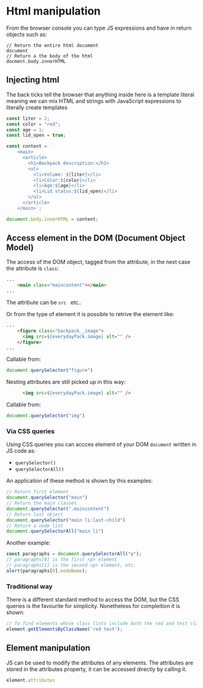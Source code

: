 # Html manipulation

From the browser console you can type JS expressions and have in return objects such as:

```console
// Return the entire html document
document
// Return a the body of the html 
docment.body.innerHTML
``` 

## Injecting html
The back ticks tell the browser that anything inside here is a template literal 
meaning we can mix HTML and strings with JavaScript expressions to literally create templates

```js
const liter = 2;
const color = "red"; 
const age = 1;
const lid_open = true;

const content = `
    <main>
      <article>
        <h1>Backpack description:</h1>
        <ul>
          <li>Volume: ${liter}</li>
          <li>Color:${color}</li>
          <li>Age:${age}</li>
          <li>Lid status:${lid_open}</li>
        </ul>
      </article>
    </main>`;

document.body.innerHTML = content;
```

## Access element in the DOM (Document Object Model) 

The access of the DOM object, tagged from the attribute, in the next case the 
attribute is ```class```:

```html
...
    <main class="maincontent"></main>
...
```
The attribute can be ```src ```  etc.. 
<p></p> 
Or from the type of element it is possible to retrive the element like:

```html
...
    <figure class="backpack__image">
      <img src=${everydayPack.image} alt="" />
    </figure>
...
```

Callable from:

```js
document.querySelector("figure")
```
Nesting attributes are still picked up in this way:

```html
      <img src=${everydayPack.image} alt="" />
```

Callable from:

```js
document.querySelector("img")
```
### Via CSS queries

Using CSS queries you can accces element of your DOM ```document``` written in JS code as:

- ```querySelector()```
- ```querySelectorAll()```

An application of these method is shown by this examples:

```js
// Return first element
document.querySelector("main")
// Return the main classes
document.querySelector(".maincontent")
// Return last object
document.querySelector("main li:last-child")
// Return a node list
document.querySelectorAll("main li")
```
Another example:
```js
const paragraphs = document.querySelectorAll("p");
// paragraphs[0] is the first <p> element
// paragraphs[1] is the second <p> element, etc.
alert(paragraphs[0].nodeName);
```
### Traditional way

There is a different standard method to access the DOM, but the CSS queries 
is the favourite for simplicity. Nonetheless for compleition it is shown:

```js
// To find elements whose class lists include both the red and test classes:
element.getElementsByClassName('red test');
``` 

## Element manipulation

JS can be used to modify the attributes of any elements. The attributes 
are stored in the attributes property, it can be accessed directly by calling it.

```js
element.attributes
```